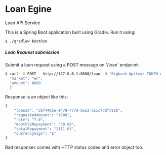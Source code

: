 # Loan Egine
Loan API Service

This is a Spring Boot application built using Gradle.
Run it using:
```bash
$ ./gradlew bootRun
```
##### Loan Request submission
Submit a loan request using a POST message on '/loan' endpoint:
```bash
$ curl -X POST   http://127.0.0.1:8080/loan -H 'Bigbank-Apikey: TOKEN-ABC' -H 'Content-Length: 36' -H 'Content-Type: application/json' -H 'Host: 127.0.0.1:8080' -d '{
  "market": "en",
  "amount": 8000
  }'

```

Response is an object like this:
```bash
{
    "loanId": "3bf440be-1478-477d-be23-a11c7ddfc92b",
    "requestedAmount": "1000",
    "rate": "7.0",
    "monthlyRepayment": "30.88",
    "totalRepayment": "1111.65",
    "currencySign": "£"
}
```

Bad responses comes with HTTP status codes and error object too.
